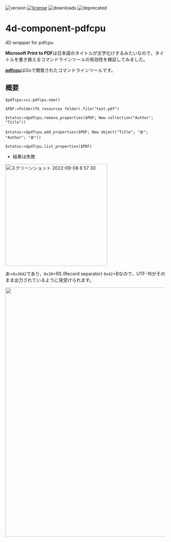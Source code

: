 ![version](https://img.shields.io/badge/version-19%2B-5682DF)
[![license](https://img.shields.io/github/license/miyako/4d-plugin-jwt)](LICENSE)
![downloads](https://img.shields.io/github/downloads/miyako/4d-component-pdfcpu/total)
![deprecated](https://img.shields.io/badge/-deprecated-inactive)

# 4d-component-pdfcpu
4D wrapper for pdfcpu

**Microsoft Print to PDF**は日本語のタイトルが文字化けするみたいなので，タイトルを書き換えるコマンドラインツールの有効性を検証してみました。

[**pdfcpu**](https://pdfcpu.io)はGoで開発されたコマンドラインツールです。

## 概要

```4d
$pdfcpu:=cs.pdfcpu.new()

$PDF:=Folder(fk resources folder).file("test.pdf")

$status:=$pdfcpu.remove_properties($PDF; New collection("Author"; "Title"))

$status:=$pdfcpu.add_properties($PDF; New object("Title"; "あ"; "Author"; "あ"))

$status:=$pdfcpu.list_properties($PDF)
```

* 結果は失敗

<img width="320" alt="スクリーンショット 2022-09-08 8 57 30" src="https://user-images.githubusercontent.com/1725068/189004198-18926a77-0e1b-4b3c-ae68-67a1b82f2384.png">

あ=`0x3042`であり，`0x30`=RS (Record separator) `0x42`=Bなので，UTF-16がそのまま出力されているように見受けられます。

<img width="783" alt="" src="https://user-images.githubusercontent.com/1725068/189006093-bce77dfe-123b-413e-96f3-5ad8f178bf5e.png">
